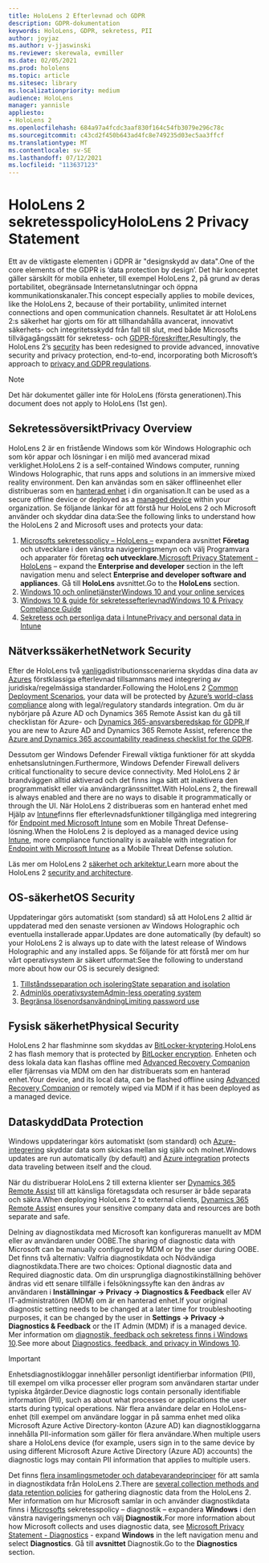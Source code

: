 ```yaml
---
title: HoloLens 2 Efterlevnad och GDPR
description: GDPR-dokumentation
keywords: HoloLens, GDPR, sekretess, PII
author: joyjaz
ms.author: v-jjaswinski
ms.reviewer: skerewala, evmiller
ms.date: 02/05/2021
ms.prod: hololens
ms.topic: article
ms.sitesec: library
ms.localizationpriority: medium
audience: HoloLens
manager: yannisle
appliesto:
- HoloLens 2
ms.openlocfilehash: 684a97a4fcdc3aaf830f164c54fb3079e296c78c
ms.sourcegitcommit: c43cd2f450b643ad4fc8e749235d03ec5aa3ffcf
ms.translationtype: MT
ms.contentlocale: sv-SE
ms.lasthandoff: 07/12/2021
ms.locfileid: "113637123"
---
```

# <a name="hololens-2-privacy-statement"></a><span data-ttu-id="30299-104">HoloLens 2 sekretesspolicy</span><span class="sxs-lookup"><span data-stu-id="30299-104">HoloLens 2 Privacy Statement</span></span>

<span data-ttu-id="30299-105">Ett av de viktigaste elementen i GDPR är "designskydd av data".</span><span class="sxs-lookup"><span data-stu-id="30299-105">One of the core elements of the GDPR is ‘data protection by design’.</span></span> <span data-ttu-id="30299-106">Det här konceptet gäller särskilt för mobila enheter, till exempel HoloLens 2, på grund av deras portabilitet, obegränsade Internetanslutningar och öppna kommunikationskanaler.</span><span class="sxs-lookup"><span data-stu-id="30299-106">This concept especially applies to mobile devices, like the HoloLens 2, because of their portability, unlimited internet connections and open communication channels.</span></span> <span data-ttu-id="30299-107">Resultatet är att HoloLens 2:s [](/hololens/security-architecture) säkerhet har gjorts om för att tillhandahålla avancerat, innovativt säkerhets- och integritetsskydd från fall till slut, med både Microsofts tillvägagångssätt för sekretess- och [GDPR-föreskrifter.](https://privacy.microsoft.com/)</span><span class="sxs-lookup"><span data-stu-id="30299-107">Resultingly, the HoloLens 2’s [security](/hololens/security-architecture) has been redesigned to provide advanced, innovative security and privacy protection, end-to-end, incorporating both Microsoft’s approach to [privacy and GDPR regulations](https://privacy.microsoft.com/).</span></span>

 >[!NOTE]
> <span data-ttu-id="30299-108">Det här dokumentet gäller inte för HoloLens (första generationen).</span><span class="sxs-lookup"><span data-stu-id="30299-108">This document does not apply to HoloLens (1st gen).</span></span>

## <a name="privacy-overview"></a><span data-ttu-id="30299-109">Sekretessöversikt</span><span class="sxs-lookup"><span data-stu-id="30299-109">Privacy Overview</span></span>

<span data-ttu-id="30299-110">HoloLens 2 är en fristående Windows som kör Windows Holographic och som kör appar och lösningar i en miljö med avancerad mixad verklighet.</span><span class="sxs-lookup"><span data-stu-id="30299-110">HoloLens 2 is a self-contained Windows computer, running Windows Holographic, that runs apps and solutions in an immersive mixed reality environment.</span></span> <span data-ttu-id="30299-111">Den kan användas som en säker offlineenhet eller distribueras som en [hanterad enhet](/mem/intune/fundamentals/windows-holographic-for-business) i din organisation.</span><span class="sxs-lookup"><span data-stu-id="30299-111">It can be used as a secure offline device or deployed as a [managed device](/mem/intune/fundamentals/windows-holographic-for-business) within your organization.</span></span> <span data-ttu-id="30299-112">Se följande länkar för att förstå hur HoloLens 2 och Microsoft använder och skyddar dina data:</span><span class="sxs-lookup"><span data-stu-id="30299-112">See the following links to understand how the HoloLens 2 and Microsoft uses and protects your data:</span></span>

1. <span data-ttu-id="30299-113">[Microsofts sekretesspolicy – HoloLens –](https://privacy.microsoft.com/privacystatement) expandera avsnittet **Företag** och utvecklare i den vänstra navigeringsmenyn och välj Programvara och apparater för företag **och utvecklare.**</span><span class="sxs-lookup"><span data-stu-id="30299-113">[Microsoft Privacy Statement - HoloLens](https://privacy.microsoft.com/privacystatement) – expand the **Enterprise and developer** section in the left navigation menu and select **Enterprise and developer software and appliances**.</span></span> <span data-ttu-id="30299-114">Gå till **HoloLens** avsnittet.</span><span class="sxs-lookup"><span data-stu-id="30299-114">Go to the **HoloLens** section.</span></span>
2. [<span data-ttu-id="30299-115">Windows 10 och onlinetjänster</span><span class="sxs-lookup"><span data-stu-id="30299-115">Windows 10 and your online services</span></span>](https://privacy.microsoft.com/windows10privacy)
3. [<span data-ttu-id="30299-116">Windows 10 & guide för sekretessefterlevnad</span><span class="sxs-lookup"><span data-stu-id="30299-116">Windows 10 & Privacy Compliance Guide</span></span>](/windows/privacy/windows-10-and-privacy-compliance)
4. [<span data-ttu-id="30299-117">Sekretess och personliga data i Intune</span><span class="sxs-lookup"><span data-stu-id="30299-117">Privacy and personal data in Intune</span></span>](/mem/intune/protect/privacy-personal-data)

## <a name="network-security"></a><span data-ttu-id="30299-118">Nätverkssäkerhet</span><span class="sxs-lookup"><span data-stu-id="30299-118">Network Security</span></span>
<span data-ttu-id="30299-119">Efter de HoloLens två [vanliga](/hololens/common-scenarios)distributionsscenarierna skyddas dina data av [Azures](/azure/compliance/) förstklassiga efterlevnad tillsammans med integrering av juridiska/regelmässiga standarder.</span><span class="sxs-lookup"><span data-stu-id="30299-119">Following the HoloLens 2 [Common Deployment Scenarios](/hololens/common-scenarios), your data will be protected by [Azure’s world-class compliance](/azure/compliance/) along with legal/regulatory standards integration.</span></span> <span data-ttu-id="30299-120">Om du är nybörjare på Azure AD och Dynamics 365 Remote Assist kan du gå till checklistan för Azure- och [Dynamics 365-ansvarsberedskap för GDPR.](/compliance/regulatory/gdpr-arc-azure-dynamics)</span><span class="sxs-lookup"><span data-stu-id="30299-120">If you are new to Azure AD and Dynamics 365 Remote Assist, reference the [Azure and Dynamics 365 accountability readiness checklist for the GDPR](/compliance/regulatory/gdpr-arc-azure-dynamics).</span></span>

<span data-ttu-id="30299-121">Dessutom ger Windows Defender Firewall viktiga funktioner för att skydda enhetsanslutningen.</span><span class="sxs-lookup"><span data-stu-id="30299-121">Furthermore, Windows Defender Firewall delivers critical functionality to secure device connectivity.</span></span> <span data-ttu-id="30299-122">Med HoloLens 2 är brandväggen alltid aktiverad och det finns inga sätt att inaktivera den programmatiskt eller via användargränssnittet.</span><span class="sxs-lookup"><span data-stu-id="30299-122">With HoloLens 2, the firewall is always enabled and there are no ways to disable it programmatically or through the UI.</span></span> <span data-ttu-id="30299-123">När HoloLens 2 distribueras som en hanterad enhet med Hjälp av [Intune](/mem/intune/protect/device-compliance-get-started)finns fler efterlevnadsfunktioner tillgängliga med integrering för [Endpoint med Microsoft Intune](/mem/intune/protect/advanced-threat-protection) som en Mobile Threat Defense-lösning.</span><span class="sxs-lookup"><span data-stu-id="30299-123">When the HoloLens 2 is deployed as a managed device using [Intune](/mem/intune/protect/device-compliance-get-started), more compliance functionality is available with integration for [Endpoint with Microsoft Intune](/mem/intune/protect/advanced-threat-protection) as a Mobile Threat Defense solution.</span></span>

<span data-ttu-id="30299-124">Läs mer om HoloLens 2 [säkerhet och arkitektur.](/hololens/security-architecture)</span><span class="sxs-lookup"><span data-stu-id="30299-124">Learn more about the HoloLens 2 [security and architecture](/hololens/security-architecture).</span></span>

## <a name="os-security"></a><span data-ttu-id="30299-125">OS-säkerhet</span><span class="sxs-lookup"><span data-stu-id="30299-125">OS Security</span></span>
<span data-ttu-id="30299-126">Uppdateringar görs automatiskt (som standard) så att HoloLens 2 alltid är uppdaterad med den senaste versionen av Windows Holographic och eventuella installerade appar.</span><span class="sxs-lookup"><span data-stu-id="30299-126">Updates are done automatically (by default) so your HoloLens 2 is always up to date with the latest release of Windows Holographic and any installed apps.</span></span> <span data-ttu-id="30299-127">Se följande för att förstå mer om hur vårt operativsystem är säkert utformat:</span><span class="sxs-lookup"><span data-stu-id="30299-127">See the following to understand more about how our OS is securely designed:</span></span>

1. [<span data-ttu-id="30299-128">Tillståndsseparation och isolering</span><span class="sxs-lookup"><span data-stu-id="30299-128">State separation and isolation</span></span>](/hololens/security-state-separation-isolation)
1. [<span data-ttu-id="30299-129">Adminlös operativsystem</span><span class="sxs-lookup"><span data-stu-id="30299-129">Admin-less operating system</span></span>](/hololens/security-adminless-os)
1. [<span data-ttu-id="30299-130">Begränsa lösenordsanvändning</span><span class="sxs-lookup"><span data-stu-id="30299-130">Limiting password use</span></span>](/hololens/security-limiting-password-use)

## <a name="physical-security"></a><span data-ttu-id="30299-131">Fysisk säkerhet</span><span class="sxs-lookup"><span data-stu-id="30299-131">Physical Security</span></span>
<span data-ttu-id="30299-132">HoloLens 2 har flashminne som skyddas av [BitLocker-kryptering](/hololens/security-encryption-data-protection).</span><span class="sxs-lookup"><span data-stu-id="30299-132">HoloLens 2 has flash memory that is protected by [BitLocker encryption](/hololens/security-encryption-data-protection).</span></span> <span data-ttu-id="30299-133">Enheten och dess lokala data kan flashas offline med [Advanced Recovery Companion](https://www.microsoft.com/p/advanced-recovery-companion/9p74z35sfrs8#activetab=pivot:overviewtab) eller fjärrensas via MDM om den har distribuerats som en hanterad enhet.</span><span class="sxs-lookup"><span data-stu-id="30299-133">Your device, and its local data, can be flashed offline using [Advanced Recovery Companion](https://www.microsoft.com/p/advanced-recovery-companion/9p74z35sfrs8#activetab=pivot:overviewtab) or remotely wiped via MDM if it has been deployed as a managed device.</span></span>

## <a name="data-protection"></a><span data-ttu-id="30299-134">Dataskydd</span><span class="sxs-lookup"><span data-stu-id="30299-134">Data Protection</span></span>
<span data-ttu-id="30299-135">Windows uppdateringar körs automatiskt (som standard) och [Azure-integrering](/hololens/security-encryption-data-protection#Azure-integration) skyddar data som skickas mellan sig själv och molnet.</span><span class="sxs-lookup"><span data-stu-id="30299-135">Windows updates are run automatically (by default) and [Azure integration](/hololens/security-encryption-data-protection#Azure-integration) protects data traveling between itself and the cloud.</span></span>

<span data-ttu-id="30299-136">När du distribuerar HoloLens 2 till externa klienter ser [Dynamics 365 Remote Assist](/hololens/hololens2-deployment-guide) till att känsliga företagsdata och resurser är både separata och säkra.</span><span class="sxs-lookup"><span data-stu-id="30299-136">When deploying HoloLens 2 to external clients, [Dynamics 365 Remote Assist](/hololens/hololens2-deployment-guide) ensures your sensitive company data and resources are both separate and safe.</span></span>

<span data-ttu-id="30299-137">Delning av diagnostikdata med Microsoft kan konfigureras manuellt av MDM eller av användaren under OOBE.</span><span class="sxs-lookup"><span data-stu-id="30299-137">The sharing of diagnostic data with Microsoft can be manually configured by MDM or by the user during OOBE.</span></span> <span data-ttu-id="30299-138">Det finns två alternativ: Valfria diagnostikdata och Nödvändiga diagnostikdata.</span><span class="sxs-lookup"><span data-stu-id="30299-138">There are two choices: Optional diagnostic data and Required diagnostic data.</span></span> <span data-ttu-id="30299-139">Om din ursprungliga diagnostikinställning behöver ändras vid ett senare tillfälle i felsökningssyfte kan den ändras av användaren i **Inställningar -> Privacy -> Diagnostics & Feedback** eller AV IT-administratören (MDM) om är en hanterad enhet.</span><span class="sxs-lookup"><span data-stu-id="30299-139">If your original diagnostic setting needs to be changed at a later time for troubleshooting purposes, it can be changed by the user in **Settings -> Privacy -> Diagnostics & Feedback** or the IT Admin (MDM) if is a managed device.</span></span> <span data-ttu-id="30299-140">Mer information om [diagnostik, feedback och sekretess finns i Windows 10](https://support.microsoft.com/windows/diagnostics-feedback-and-privacy-in-windows-10-28808a2b-a31b-dd73-dcd3-4559a5199319).</span><span class="sxs-lookup"><span data-stu-id="30299-140">See more about [Diagnostics, feedback, and privacy in Windows 10](https://support.microsoft.com/windows/diagnostics-feedback-and-privacy-in-windows-10-28808a2b-a31b-dd73-dcd3-4559a5199319).</span></span>

> [!Important]
> <span data-ttu-id="30299-141">Enhetsdiagnostikloggar innehåller personligt identifierbar information (PII), till exempel om vilka processer eller program som användaren startar under typiska åtgärder.</span><span class="sxs-lookup"><span data-stu-id="30299-141">Device diagnostic logs contain personally identifiable information (PII), such as about what processes or applications the user starts during typical operations.</span></span> <span data-ttu-id="30299-142">När flera användare delar en HoloLens-enhet (till exempel om användare loggar in på samma enhet med olika Microsoft Azure Active Directory-konton (Azure AD) kan diagnostikloggarna innehålla PII-information som gäller för flera användare.</span><span class="sxs-lookup"><span data-stu-id="30299-142">When multiple users share a HoloLens device (for example, users sign in to the same device by using different Microsoft Azure Active Directory (Azure AD) accounts) the diagnostic logs may contain PII information that applies to multiple users.</span></span>

<span data-ttu-id="30299-143">Det finns [flera insamlingsmetoder och databevarandeprinciper](/hololens/hololens-diagnostic-logs) för att samla in diagnostikdata från HoloLens 2.</span><span class="sxs-lookup"><span data-stu-id="30299-143">There are [several collection methods and data retention policies](/hololens/hololens-diagnostic-logs) for gathering diagnostic data from the HoloLens 2.</span></span>  <span data-ttu-id="30299-144">Mer information om hur Microsoft samlar in och använder diagnostikdata finns i [Microsofts](https://privacy.microsoft.com/privacystatement) sekretesspolicy – diagnostik – expandera **Windows** i den vänstra navigeringsmenyn och välj **Diagnostik.**</span><span class="sxs-lookup"><span data-stu-id="30299-144">For more information about how Microsoft collects and uses diagnostic data, see [Microsoft Privacy Statement - Diagnostics](https://privacy.microsoft.com/privacystatement) - expand **Windows** in the left navigation menu and select **Diagnostics**.</span></span> <span data-ttu-id="30299-145">Gå till **avsnittet** Diagnostik.</span><span class="sxs-lookup"><span data-stu-id="30299-145">Go to the **Diagnostics** section.</span></span>
